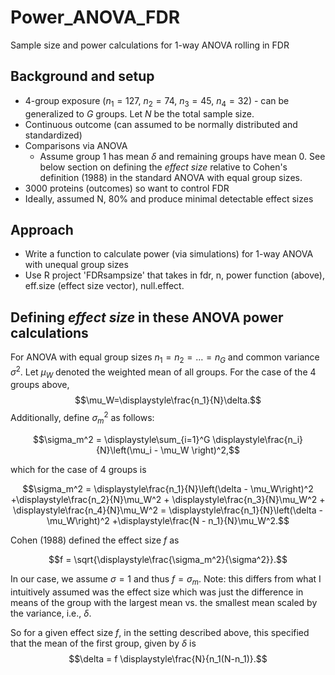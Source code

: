 # Power_ANOVA_FDR
Sample size and power calculations for 1-way ANOVA rolling in FDR

<!-- ABOUT THE PROJECT -->
## Background and setup

* 4-group exposure ($n_1 = 127$, $n_2 = 74$, $n_3 = 45$, $n_4 = 32$) - can be generalized to $G$ groups. Let $N$ be the total sample size.
* Continuous outcome (can assumed to be normally distributed and standardized)
* Comparisons via ANOVA
    + Assume group 1 has mean $\delta$ and remaining groups have mean 0. See below section on defining the *effect size* relative to Cohen's definition (1988) in the standard ANOVA with equal group sizes.
* 3000 proteins (outcomes) so want to control FDR
* Ideally, assumed N, 80% and produce minimal detectable effect sizes

## Approach

* Write a function to calculate power (via simulations) for 1-way ANOVA with unequal group sizes
* Use R project 'FDRsampsize' that takes in fdr, n, power function (above), eff.size (effect size vector), null.effect.

## Defining *effect size* in these ANOVA power calculations

For ANOVA with equal group sizes $n_1=n_2=\dots=n_G$ and common variance $\sigma^2$. Let $\mu_W$ denoted the weighted mean of all groups. For the case of the 4 groups above, $$\mu_W=\displaystyle\frac{n_1}{N}\delta.$$ Additionally, define $\sigma_m^2$ as follows:

$$\sigma_m^2 = \displaystyle\sum_{i=1}^G \displaystyle\frac{n_i}{N}\left(\mu_i - \mu_W \right)^2,$$ 

which for the case of 4 groups is 

$$\sigma_m^2 = \displaystyle\frac{n_1}{N}\left(\delta - \mu_W\right)^2 +\displaystyle\frac{n_2}{N}\mu_W^2 + 
\displaystyle\frac{n_3}{N}\mu_W^2 + 
\displaystyle\frac{n_4}{N}\mu_W^2 = \displaystyle\frac{n_1}{N}\left(\delta - \mu_W\right)^2 +\displaystyle\frac{N - n_1}{N}\mu_W^2.$$

Cohen (1988) defined the effect size $f$ as 

$$f = \sqrt{\displaystyle\frac{\sigma_m^2}{\sigma^2}}.$$

In our case, we assume $\sigma=1$ and thus $f = \sigma_m$. Note: this differs from what I intuitively assumed was the effect size which was just the difference in means of the group with the largest mean vs. the smallest mean scaled by the variance, i.e., $\delta$. 

So for a given effect size $f$, in the setting described above, this specified that the mean of the first group, given by $\delta$ is 
$$\delta = f \displaystyle\frac{N}{n_1(N-n_1)}.$$